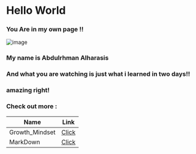 # Hello World 

### You Are in my own page !!
![image](https://upload.wikimedia.org/wikipedia/commons/thumb/5/58/Wellcome_Trust_logo.svg/2000px-Wellcome_Trust_logo.svg.png)

### My name is Abdulrhman Alharasis 
### And what you are watching is just what i learned in two days!! 
### amazing right! 

### Check out more :

Name | Link
------------------------- | --------------------------
Growth_Mindset | [Click](https://dantemessy.github.io/learning-journal/growth_mindset)
MarkDown | [Click](https://dantemessy.github.io/learning-journal/Journal)




